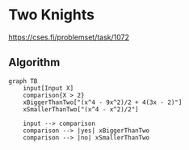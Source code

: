 # Two Knights

https://cses.fi/problemset/task/1072

## Algorithm

```mermaid
graph TB
    input[Input X]
    comparison{X > 2}
    xBiggerThanTwo["(x^4 - 9x^2)/2 + 4(3x - 2)"]
    xSmallerThanTwo["(x^4 - x^2)/2"]
    
    input --> comparison
    comparison --> |yes| xBiggerThanTwo
    comparison --> |no| xSmallerThanTwo
```